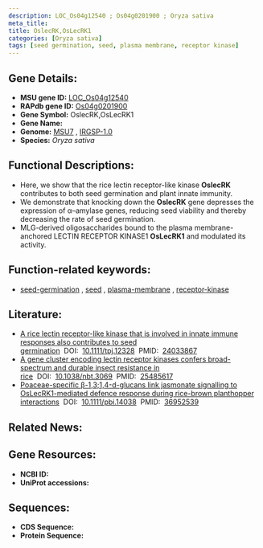 ```yaml
---
description: LOC_Os04g12540 ; Os04g0201900 ; Oryza sativa
meta_title:
title: OslecRK,OsLecRK1
categories: [Oryza sativa]
tags: [seed germination, seed, plasma membrane, receptor kinase]
---
```


## Gene Details:
- **MSU gene ID:** [LOC_Os04g12540](http://rice.uga.edu/cgi-bin/ORF_infopage.cgi?orf=LOC_Os04g12540)  
- **RAPdb gene ID:** [Os04g0201900](https://rapdb.dna.affrc.go.jp/locus/?name=Os04g0201900)  
- **Gene Symbol:** OslecRK,OsLecRK1
- **Gene Name:**
- **Genome:**  [MSU7](http://rice.uga.edu/)&nbsp;,&nbsp;[IRGSP-1.0](https://rapdb.dna.affrc.go.jp/download/irgsp1.html)
- **Species:** *Oryza sativa*

## Functional Descriptions:
   - Here, we show that the rice lectin receptor-like kinase **OslecRK** contributes to both seed germination and plant innate immunity.
   - We demonstrate that knocking down the **OslecRK** gene depresses the expression of α–amylase genes, reducing seed viability and thereby decreasing the rate of seed germination.
   - MLG-derived oligosaccharides bound to the plasma membrane-anchored LECTIN RECEPTOR KINASE1 **OsLecRK1** and modulated its activity.

## Function-related keywords:
   - [seed-germination](/tags/seed-germination/)&nbsp;,&nbsp;[seed](/tags/seed/)&nbsp;,&nbsp;[plasma-membrane](/tags/plasma-membrane/)&nbsp;,&nbsp;[receptor-kinase](/tags/receptor-kinase/)

## Literature:
   - [A rice lectin receptor-like kinase that is involved in innate immune responses also contributes to seed germination](https://www.doi.org/10.1111/tpj.12328)&nbsp;&nbsp;DOI:&nbsp;&nbsp;[10.1111/tpj.12328](https://www.doi.org/10.1111/tpj.12328)&nbsp;&nbsp;PMID:&nbsp;&nbsp;[24033867](https://pubmed.ncbi.nlm.nih.gov/24033867/)
   - [A gene cluster encoding lectin receptor kinases confers broad-spectrum and durable insect resistance in rice](https://www.doi.org/10.1038/nbt.3069)&nbsp;&nbsp;DOI:&nbsp;&nbsp;[10.1038/nbt.3069](https://www.doi.org/10.1038/nbt.3069)&nbsp;&nbsp;PMID:&nbsp;&nbsp;[25485617](https://pubmed.ncbi.nlm.nih.gov/25485617/)
   - [Poaceae-specific β-1,3;1,4-d-glucans link jasmonate signalling to OsLecRK1-mediated defence response during rice-brown planthopper interactions](https://www.doi.org/10.1111/pbi.14038)&nbsp;&nbsp;DOI:&nbsp;&nbsp;[10.1111/pbi.14038](https://www.doi.org/10.1111/pbi.14038)&nbsp;&nbsp;PMID:&nbsp;&nbsp;[36952539](https://pubmed.ncbi.nlm.nih.gov/36952539/)

## Related News:

## Gene Resources:
- **NCBI ID:**  []()
- **UniProt accessions:** [](https://www.uniprot.org/uniprotkb//entry)

## Sequences:
- **CDS Sequence:**
- **Protein Sequence:**
